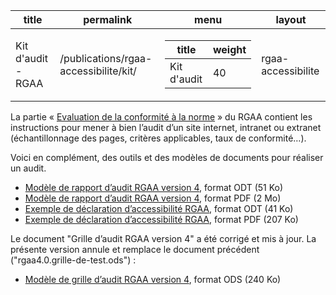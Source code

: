       
  <div id="readme" class="Box-body readme blob js-code-block-container p-5 p-xl-6 gist-border-0">
    <article class="markdown-body entry-content container-lg" itemprop="text"><table data-table-type="yaml-metadata">
  <thead>
  <tr>
  <th>title</th>
  <th>permalink</th>
  <th>menu</th>
  <th>layout</th>
  </tr>
  </thead>
  <tbody>
  <tr>
  <td><div>Kit d'audit - RGAA</div></td>
  <td><div>/publications/rgaa-accessibilite/kit/</div></td>
  <td><div><table>
  <thead>
  <tr>
  <th>title</th>
  <th>weight</th>
  </tr>
  </thead>
  <tbody>
  <tr>
  <td><div>Kit d'audit</div></td>
  <td><div>40</div></td>
  </tr>
  </tbody>
</table>
</div></td>
  <td><div>rgaa-accessibilite</div></td>
  </tr>
  </tbody>
</table>

<p>La partie « <a href="https://github.com/DISIC/RGAA/master/obligations.md">Evaluation de la conformité à la norme</a> » du RGAA contient les instructions pour mener à bien l’audit d’un site internet, intranet ou extranet (échantillonnage des pages, critères applicables, taux de conformité…).</p>
<p>Voici en complément, des outils et des modèles de documents pour réaliser un audit.</p>
<ul>
<li><a href="rgaa4-2019-modele-rapport-audit.odt" title="Modèle de rapport d’audit RGAA version 4, format ODT (51 Ko)">Modèle de rapport d’audit RGAA version 4</a>, format ODT (51 Ko)</li>
<li><a href="rgaa4-2019-modele-rapport-audit.pdf" title="Modèle de rapport d’audit RGAA version 4, format PDF (2 Mo)">Modèle de rapport d’audit RGAA version 4</a>, format PDF (2 Mo)</li>
<li><a href="rgaa4-2019-exemple-declaration.odt" title="Exemple de déclaration d’accessibilité RGAA, format ODT (41 Ko)">Exemple de déclaration d’accessibilité RGAA</a>, format ODT (41 Ko)</li>
<li><a href="rgaa4-2019-exemple-declaration.pdf" title="Exemple de déclaration d’accessibilité RGAA, format PDF (207 Ko)">Exemple de déclaration d’accessibilité RGAA</a>, format PDF (207 Ko)</li>
</ul>
<p>Le document "Grille d’audit RGAA version 4" a été corrigé et mis à jour. La présente version annule et remplace le document précédent ("rgaa4.0.grille-de-test.ods") :</p>
<ul>
<li><a href="rgaa4.0.modele-de-grille-d-audit.ods" title="Modèle de grille d’audit RGAA version 4, format ODS (239 Ko)">Modèle de grille d’audit RGAA version 4</a>, format ODS (240 Ko)</li>
</ul>
</article>
  </div>
